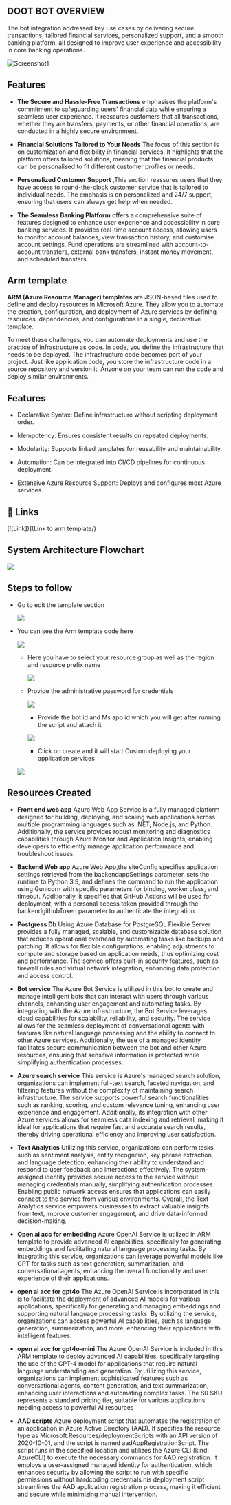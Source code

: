 
## DOOT BOT OVERVIEW
The bot integration addressed key use cases by delivering secure transactions, tailored financial services, personalized support, and a smooth banking platform, all designed to improve user experience and accessibility in core banking operations.



![Screenshot1](https://github.com/Gauravgesture/Pythonencrypt/blob/334587f5a3aea19f88bd3d335f8029a6ddf1c576/screenshot1.png)
## Features

- **The Secure and Hassle-Free Transactions** emphasises the platform's commitment to safeguarding users' financial data while ensuring a seamless user experience. It reassures customers that all transactions, whether they are transfers, payments, or other financial operations, are conducted in a highly secure environment. 

- **Financial Solutions Tailored to Your Needs** The focus of this section is on customization and flexibility in financial services. It highlights that the platform offers tailored solutions, meaning that the financial products can be personalised to fit different customer profiles or needs.

- **Personalized Customer Support** ,This section reassures users that they have access to round-the-clock customer service that is tailored to individual needs. The emphasis is on personalized and 24/7 support, ensuring that users can always get help when needed.

- **The Seamless Banking Platform** offers a comprehensive suite of features designed to enhance user experience and accessibility in core banking services. It provides real-time account access, allowing users to monitor account balances, view transaction history, and customise account settings. Fund operations are streamlined with account-to-account transfers, external bank transfers, instant money movement, and scheduled transfers. 






## Arm template
**ARM (Azure Resource Manager) templates** are JSON-based files used to define and deploy resources in Microsoft Azure. They allow you to automate the creation, configuration, and deployment of Azure services by defining resources, dependencies, and configurations in a single, declarative template.

To meet these challenges, you can automate deployments and use the practice of infrastructure as code. In code, you define the infrastructure that needs to be deployed. The infrastructure code becomes part of your project. Just like application code, you store the infrastructure code in a source repository and version it. Anyone on your team can run the code and deploy similar environments.

## Features
- Declarative Syntax: Define infrastructure without scripting deployment order.

- Idempotency: Ensures consistent results on repeated deployments.

- Modularity: Supports linked templates for reusability and maintainability.

- Automation: Can be integrated into CI/CD pipelines for continuous deployment.

- Extensive Azure Resource Support: Deploys and configures most Azure services.



## 🔗 Links
[![Link])](Link to arm template/)

## System Architecture Flowchart

![](https://github.com/Gauravgesture/Pythonencrypt/blob/bd9a84dd23d7fba07ec97c1a3a28bdfa222beb3d/Screenshot%202024-10-24%20151042.png)


## Steps to follow
- Go to edit the template section

  ![](https://github.com/Gauravgesture/Pythonencrypt/blob/d1720755e16a93f9b6bc408ba13f783b6381c5be/Screenshot%202024-10-25%20104824.png)

- You can see the Arm template code here
  
  ![](https://github.com/Gauravgesture/Pythonencrypt/blob/d1720755e16a93f9b6bc408ba13f783b6381c5be/Screenshot%202024-10-25%20104848.png)
  

  - Here you have to select your resource group as well as the region and resource prefix name
    
    ![](https://github.com/Gauravgesture/Pythonencrypt/blob/d1720755e16a93f9b6bc408ba13f783b6381c5be/Screenshot%202024-10-25%20104933.png)

  - Provide the administrative password for credentials
     
    ![](https://github.com/Gauravgesture/Pythonencrypt/blob/d1720755e16a93f9b6bc408ba13f783b6381c5be/Screenshot%202024-10-25%20104943.png)
     

    - Provide the bot id and Ms app id which you will get after running the script and attach it
       

    ![](https://github.com/Gauravgesture/Pythonencrypt/blob/d1720755e16a93f9b6bc408ba13f783b6381c5be/Screenshot%202024-10-25%20104952.png)
     

    - Click on create and it will start Custom deploying your application services
       
   ![](https://github.com/Gauravgesture/Pythonencrypt/blob/9975750d9a8deb8c715d2dfa37b9d1c50f45d9d3/Screenshot%202024-10-25%20101550.png)
  

   




##  Resources Created
- __Front end web app__
Azure Web App Service is a fully managed platform designed for building, deploying, and scaling web applications across multiple programming languages such as .NET, Node.js, and Python. Additionally, the service provides robust monitoring and diagnostics capabilities through Azure Monitor and Application Insights, enabling developers to efficiently manage application performance and troubleshoot issues.

- __Backend Web app__
 Azure Web App,the siteConfig specifies application settings retrieved from the backendappSettings parameter, sets the runtime to Python 3.9, and defines the command to run the application using Gunicorn with specific parameters for binding, worker class, and timeout. Additionally, it specifies that GitHub Actions will be used for deployment, with a personal access token provided through the backendgithubToken parameter to authenticate the integration.

- __Postgress Db__
Using Azure Database for PostgreSQL Flexible Server provides a fully managed, scalable, and customizable database solution that reduces operational overhead by automating tasks like backups and patching. It allows for flexible configurations, enabling adjustments to compute and storage based on application needs, thus optimizing cost and performance. The service offers built-in security features, such as firewall rules and virtual network integration, enhancing data protection and access control.



- __Bot service__
The Azure Bot Service is utilized in this bot to create and manage intelligent bots that can interact with users through various channels, enhancing user engagement and automating tasks. By integrating with the Azure infrastructure, the Bot Service leverages cloud capabilities for scalability, reliability, and security. The service allows for the seamless deployment of conversational agents with features like natural language processing and the ability to connect to other Azure services. Additionally, the use of a managed identity facilitates secure communication between the bot and other Azure resources, ensuring that sensitive information is protected while simplifying authentication processes.


- __Azure search service__
This service is Azure's managed search solution, organizations can implement full-text search, faceted navigation, and filtering features without the complexity of maintaining search infrastructure. The service supports powerful search functionalities such as ranking, scoring, and custom relevance tuning, enhancing user experience and engagement. Additionally, its integration with other Azure services allows for seamless data indexing and retrieval, making it ideal for applications that require fast and accurate search results, thereby driving operational efficiency and improving user satisfaction.

- __Text Analytics__
Utilizing this service, organizations can perform tasks such as sentiment analysis, entity recognition, key phrase extraction, and language detection, enhancing their ability to understand and respond to user feedback and interactions effectively. The system-assigned identity provides secure access to the service without managing credentials manually, simplifying authentication processes. Enabling public network access ensures that applications can easily connect to the service from various environments. Overall, the Text Analytics service empowers businesses to extract valuable insights from text, improve customer engagement, and drive data-informed decision-making.

- __Open ai acc for embedding__
Azure OpenAI Service is utilized in ARM template to provide advanced AI capabilities, specifically for generating embeddings and facilitating natural language processing tasks. By integrating this service, organizations can leverage powerful models like GPT for tasks such as text generation, summarization, and conversational agents, enhancing the overall functionality and user experience of their applications.


-  __open ai acc for gpt4o__
The Azure OpenAI Service is incorporated in this is to facilitate the deployment of advanced AI models for various applications, specifically for generating and managing embeddings and supporting natural language processing tasks. By utilizing the service, organizations can access powerful AI capabilities, such as language generation, summarization, and more, enhancing their applications with intelligent features.

-  __open ai acc for gpt4o-mini__
The Azure OpenAI Service is included in this ARM template to deploy advanced AI capabilities, specifically targeting the use of the GPT-4 model for applications that require natural language understanding and generation. By utilizing this service, organizations can implement sophisticated features such as conversational agents, content generation, and text summarization, enhancing user interactions and automating complex tasks. The S0 SKU represents a standard pricing tier, suitable for various applications needing access to powerful AI resources

- __AAD scripts__
Azure deployment script that automates the registration of an application in Azure Active Directory (AAD). It specifies the resource type as Microsoft.Resources/deploymentScripts with an API version of 2020-10-01, and the script is named aadAppRegistrationScript. The script runs in the specified location and utilizes the Azure CLI (kind: AzureCLI) to execute the necessary commands for AAD registration. It employs a user-assigned managed identity for authentication, which enhances security by allowing the script to run with specific permissions without hardcoding credentials.his deployment script streamlines the AAD application registration process, making it efficient and secure while minimizing manual intervention.

